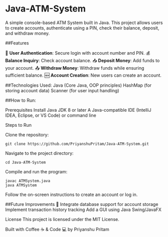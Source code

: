 # Java-ATM-System
A simple console-based ATM System built in Java. This project allows users to create accounts, authenticate using a PIN, check their balance, deposit, and withdraw money.

##Features

🔐 **User Authentication**: Secure login with account number and PIN.
💰 **Balance Inquiry**: Check account balance.
📥 **Deposit Money**: Add funds to your account.
📤 **Withdraw Money**: Withdraw funds while ensuring sufficient balance.
🆕 **Account Creation**: New users can create an account.

##Technologies Used:
Java (Core Java, OOP principles)
HashMap (for storing account data)
Scanner (for user input handling)

##How to Run:

Prerequisites
Install Java JDK 8 or later
A Java-compatible IDE (IntelliJ IDEA, Eclipse, or VS Code) or command line

Steps to Run

Clone the repository:
```
git clone https://github.com/PriyanshuPritam/Java-ATM-System.git
```
Navigate to the project directory:
```
cd Java-ATM-System
```
Compile and run the program:
```
javac ATMSystem.java
java ATMSystem
```
Follow the on-screen instructions to create an account or log in.

##Future Improvements 🚀
Integrate database support for account storage
Implement transaction history tracking
Add a GUI using Java Swing/JavaFX

License
This project is licensed under the MIT License.

Built with Coffee ☕️ & Code 💻 by Priyanshu Pritam

